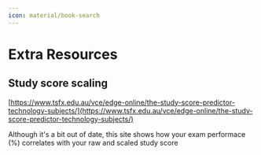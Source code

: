 ```yaml
---
icon: material/book-search
---
```



# Extra Resources

## Study score scaling

[https://www.tsfx.edu.au/vce/edge-online/the-study-score-predictor-technology-subjects/](https://www.tsfx.edu.au/vce/edge-online/the-study-score-predictor-technology-subjects/)

Although it's a bit out of date, this site shows how your exam performace (%) correlates with your raw and scaled study score